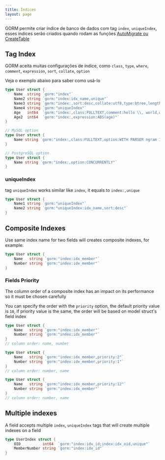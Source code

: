 ```yaml
---
title: Índices
layout: page
---
```


GORM permite criar índice de banco de dados com tag `index`, `uniqueIndex`, esses índices serão criados quando rodam as funções [AutoMigrate ou CreateTable](migration.html)

## Tag Index

GORM aceita muitas configurações de índice, como `class`, `type`, `where`, `comment`,  `expression`, `sort`, `collate`, `option`

Veja o exemplo abaixo para saber como usá-lo

```go
type User struct {
    Name  string `gorm:"index"`
    Name2 string `gorm:"index:idx_name,unique"`
    Name3 string `gorm:"index:,sort:desc,collate:utf8,type:btree,length:10,where:name3 != 'jinzhu'"`
    Name4 string `gorm:"uniqueIndex"`
    Age   int64  `gorm:"index:,class:FULLTEXT,comment:hello \\, world,where:age > 10"`
    Age2  int64  `gorm:"index:,expression:ABS(age)"`
}

// MySQL option
type User struct {
    Name string `gorm:"index:,class:FULLTEXT,option:WITH PARSER ngram INVISIBLE"`
}

// PostgreSQL option
type User struct {
    Name string `gorm:"index:,option:CONCURRENTLY"`
}
```

### uniqueIndex

tag `uniqueIndex` works similar like `index`, it equals to `index:,unique`

```go
type User struct {
    Name1 string `gorm:"uniqueIndex"`
    Name2 string `gorm:"uniqueIndex:idx_name,sort:desc"`
}
```

## Composite Indexes

Use same index name for two fields will creates composite indexes, for example:

```go
type User struct {
    Name   string `gorm:"index:idx_member"`
    Number string `gorm:"index:idx_member"`
}
```

### Fields Priority

The column order of a composite index has an impact on its performance so it must be chosen carefully

You can specify the order with the `priority` option, the default priority value is `10`, if priority value is the same, the order will be based on model struct's field index

```go
type User struct {
    Name   string `gorm:"index:idx_member"`
    Number string `gorm:"index:idx_member"`
}
// column order: name, number

type User struct {
    Name   string `gorm:"index:idx_member,priority:2"`
    Number string `gorm:"index:idx_member,priority:1"`
}
// column order: number, name

type User struct {
    Name   string `gorm:"index:idx_member,priority:12"`
    Number string `gorm:"index:idx_member"`
}
// column order: number, name
```

## Multiple indexes

A field accepts multiple `index`, `uniqueIndex` tags that will create multiple indexes on a field

```go
type UserIndex struct {
    OID          int64  `gorm:"index:idx_id;index:idx_oid,unique"`
    MemberNumber string `gorm:"index:idx_id"`
}
```
